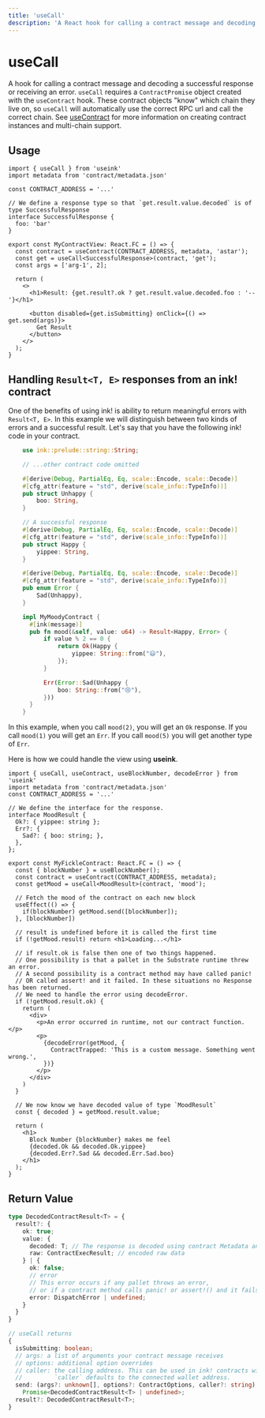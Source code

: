 ```yaml
---
title: 'useCall'
description: 'A React hook for calling a contract message and decoding the result.'
---
```


# useCall

A hook for calling a contract message and decoding a successful response or receiving an
error. `useCall` requires a `ContractPromise` object created with the `useContract` hook.
These contract objects "know" which chain they live on, so `useCall` will automatically
use the correct RPC url and call the correct chain. See
[useContract](/frontend/core/hooks/contracts/use-contract) for more information on
creating contract instances and multi-chain support.

## Usage

```tsx
import { useCall } from 'useink'
import metadata from 'contract/metadata.json'

const CONTRACT_ADDRESS = '...'

// We define a response type so that `get.result.value.decoded` is of type SuccessfulResponse
interface SuccessfulResponse {
  foo: 'bar'
}

export const MyContractView: React.FC = () => {
  const contract = useContract(CONTRACT_ADDRESS, metadata, 'astar');
  const get = useCall<SuccessfulResponse>(contract, 'get');
  const args = ['arg-1', 2];

  return (
    <>
      <h1>Result: {get.result?.ok ? get.result.value.decoded.foo : '--'}</h1>

      <button disabled={get.isSubmitting} onClick={() => get.send(args)}>
        Get Result
      </button>
    </>
  );
}
```

## Handling `Result<T, E>` responses from an ink! contract

One of the benefits of using ink! is ability to return meaningful errors with `Result<T,
E>`. In this example we will distinguish between two kinds of errors and a successful
result. Let's say that you have the following ink! code in your contract.

```rust
    use ink::prelude::string::String;

    // ...other contract code omitted

    #[derive(Debug, PartialEq, Eq, scale::Encode, scale::Decode)]
    #[cfg_attr(feature = "std", derive(scale_info::TypeInfo))]
    pub struct Unhappy {
        boo: String,
    }

    // A successful response
    #[derive(Debug, PartialEq, Eq, scale::Encode, scale::Decode)]
    #[cfg_attr(feature = "std", derive(scale_info::TypeInfo))]
    pub struct Happy {
        yippee: String,
    }

    #[derive(Debug, PartialEq, Eq, scale::Encode, scale::Decode)]
    #[cfg_attr(feature = "std", derive(scale_info::TypeInfo))]
    pub enum Error {
        Sad(Unhappy),
    }

    impl MyMoodyContract {
      #[ink(message)]
      pub fn mood(&self, value: u64) -> Result<Happy, Error> {
          if value % 2 == 0 {
              return Ok(Happy {
                  yippee: String::from("😃"),
              });
          }

          Err(Error::Sad(Unhappy {
              boo: String::from("😢"),
          }))
      }
    }
```

In this example, when you call `mood(2)`, you will get an `Ok` response. If you call
`mood(1)` you will get an `Err`. If you call `mood(5)` you will get another type of `Err`.

Here is how we could handle the view using **useink**.

```tsx
import { useCall, useContract, useBlockNumber, decodeError } from 'useink'
import metadata from 'contract/metadata.json'
const CONTRACT_ADDRESS = '...'

// We define the interface for the response.
interface MoodResult { 
  Ok?: { yippee: string }; 
  Err?: { 
    Sad?: { boo: string; },
  },
};

export const MyFickleContract: React.FC = () => {
  const { blockNumber } = useBlockNumber();
  const contract = useContract(CONTRACT_ADDRESS, metadata);
  const getMood = useCall<MoodResult>(contract, 'mood');

  // Fetch the mood of the contract on each new block
  useEffect(() => {
    if(blockNumber) getMood.send([blockNumber]);
  }, [blockNumber])

  // result is undefined before it is called the first time
  if (!getMood.result) return <h1>Loading...</h1>

  // if result.ok is false then one of two things happened.
  // One possibility is that a pallet in the Substrate runtime threw an error.
  // A second possibility is a contract method may have called panic! 
  // OR called assert! and it failed. In these situations no Response has been returned. 
  // We need to handle the error using decodeError.
  if (!getMood.result.ok) {
    return (
      <div>
        <p>An error occurred in runtime, not our contract function.</p>
        <p>
          {decodeError(getMood, {
            ContractTrapped: 'This is a custom message. Something went wrong.', 
          })}
        </p>
      </div>
    )
  }

  // We now know we have decoded value of type `MoodResult`
  const { decoded } = getMood.result.value;

  return (
    <h1>
      Block Number {blockNumber} makes me feel
      {decoded.Ok && decoded.Ok.yippee}
      {decoded.Err?.Sad && decoded.Err.Sad.boo}
    </h1>
  );
}
```

## Return Value

```ts
type DecodedContractResult<T> = {
  result?: {
    ok: true;
    value: {
      decoded: T; // The response is decoded using contract Metadata and of type `T`
      raw: ContractExecResult; // encoded raw data 
    } | {
      ok: false;
      // error
      // This error occurs if any pallet throws an error, 
      // or if a contract method calls panic! or assert!() and it fails.
      error: DispatchError | undefined; 
    }
  }
}

// useCall returns
{
  isSubmitting: boolean;
  // args: a list of arguments your contract message receives
  // options: additional option overrides
  // caller: the calling address. This can be used in ink! contracts with `self.env.caller()`
  //         `caller` defaults to the connected wallet address.
  send: (args?: unknown[], options?: ContractOptions, caller?: string) => 
    Promise<DecodedContractResult<T> | undefined>;
  result?: DecodedContractResult<T>;
}
```